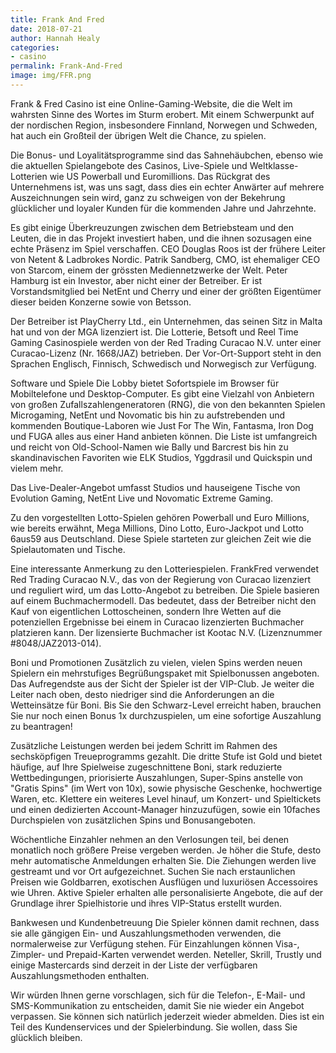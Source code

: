 ```yaml
---
title: Frank And Fred
date: 2018-07-21
author: Hannah Healy
categories:
- casino
permalink: Frank-And-Fred
image: img/FFR.png
---
```


Frank & Fred Casino ist eine Online-Gaming-Website, die die Welt im wahrsten Sinne des Wortes im Sturm erobert. Mit einem Schwerpunkt auf der nordischen Region, insbesondere Finnland, Norwegen und Schweden, hat auch ein Großteil der übrigen Welt die Chance, zu spielen.

Die Bonus- und Loyalitätsprogramme sind das Sahnehäubchen, ebenso wie die aktuellen Spielangebote des Casinos, Live-Spiele und Weltklasse-Lotterien wie US Powerball und Euromillions. Das Rückgrat des Unternehmens ist, was uns sagt, dass dies ein echter Anwärter auf mehrere Auszeichnungen sein wird, ganz zu schweigen von der Bekehrung glücklicher und loyaler Kunden für die kommenden Jahre und Jahrzehnte.

Es gibt einige Überkreuzungen zwischen dem Betriebsteam und den Leuten, die in das Projekt investiert haben, und die ihnen sozusagen eine echte Präsenz im Spiel verschaffen. CEO Douglas Roos ist der frühere Leiter von Netent & Ladbrokes Nordic. Patrik Sandberg, CMO, ist ehemaliger CEO von Starcom, einem der grössten Mediennetzwerke der Welt. Peter Hamburg ist ein Investor, aber nicht einer der Betreiber. Er ist Vorstandsmitglied bei NetEnt und Cherry und einer der größten Eigentümer dieser beiden Konzerne sowie von Betsson.

Der Betreiber ist PlayCherry Ltd., ein Unternehmen, das seinen Sitz in Malta hat und von der MGA lizenziert ist. Die Lotterie, Betsoft und Reel Time Gaming Casinospiele werden von der Red Trading Curacao N.V. unter einer Curacao-Lizenz (Nr. 1668/JAZ) betrieben. Der Vor-Ort-Support steht in den Sprachen Englisch, Finnisch, Schwedisch und Norwegisch zur Verfügung.

Software und Spiele
Die Lobby bietet Sofortspiele im Browser für Mobiltelefone und Desktop-Computer. Es gibt eine Vielzahl von Anbietern von großen Zufallszahlengeneratoren (RNG), die von den bekannten Spielen Microgaming, NetEnt und Novomatic bis hin zu aufstrebenden und kommenden Boutique-Laboren wie Just For The Win, Fantasma, Iron Dog und FUGA alles aus einer Hand anbieten können. Die Liste ist umfangreich und reicht von Old-School-Namen wie Bally und Barcrest bis hin zu skandinavischen Favoriten wie ELK Studios, Yggdrasil und Quickspin und vielem mehr.

Das Live-Dealer-Angebot umfasst Studios und hauseigene Tische von Evolution Gaming, NetEnt Live und Novomatic Extreme Gaming.

Zu den vorgestellten Lotto-Spielen gehören Powerball und Euro Millions, wie bereits erwähnt, Mega Millions, Dino Lotto, Euro-Jackpot und Lotto 6aus59 aus Deutschland. Diese Spiele starteten zur gleichen Zeit wie die Spielautomaten und Tische.

Eine interessante Anmerkung zu den Lotteriespielen. FrankFred verwendet Red Trading Curacao N.V., das von der Regierung von Curacao lizenziert und reguliert wird, um das Lotto-Angebot zu betreiben. Die Spiele basieren auf einem Buchmachermodell. Das bedeutet, dass der Betreiber nicht den Kauf von eigentlichen Lottoscheinen, sondern Ihre Wetten auf die potenziellen Ergebnisse bei einem in Curacao lizenzierten Buchmacher platzieren kann. Der lizensierte Buchmacher ist Kootac N.V. (Lizenznummer #8048/JAZ2013-014).

Boni und Promotionen
Zusätzlich zu vielen, vielen Spins werden neuen Spielern ein mehrstufiges Begrüßungspaket mit Spielbonussen angeboten. Das Aufregendste aus der Sicht der Spieler ist der VIP-Club. Je weiter die Leiter nach oben, desto niedriger sind die Anforderungen an die Wetteinsätze für Boni. Bis Sie den Schwarz-Level erreicht haben, brauchen Sie nur noch einen Bonus 1x durchzuspielen, um eine sofortige Auszahlung zu beantragen!

Zusätzliche Leistungen werden bei jedem Schritt im Rahmen des sechsköpfigen Treueprogramms gezahlt. Die dritte Stufe ist Gold und bietet häufige, auf Ihre Spielweise zugeschnittene Boni, stark reduzierte Wettbedingungen, priorisierte Auszahlungen, Super-Spins anstelle von "Gratis Spins" (im Wert von 10x), sowie physische Geschenke, hochwertige Waren, etc. Klettere ein weiteres Level hinauf, um Konzert- und Spieltickets und einen dedizierten Account-Manager hinzuzufügen, sowie ein 10faches Durchspielen von zusätzlichen Spins und Bonusangeboten.

Wöchentliche Einzahler nehmen an den Verlosungen teil, bei denen monatlich noch größere Preise vergeben werden. Je höher die Stufe, desto mehr automatische Anmeldungen erhalten Sie. Die Ziehungen werden live gestreamt und vor Ort aufgezeichnet. Suchen Sie nach erstaunlichen Preisen wie Goldbarren, exotischen Ausflügen und luxuriösen Accessoires wie Uhren. Aktive Spieler erhalten alle personalisierte Angebote, die auf der Grundlage ihrer Spielhistorie und ihres VIP-Status erstellt wurden.

Bankwesen und Kundenbetreuung
Die Spieler können damit rechnen, dass sie alle gängigen Ein- und Auszahlungsmethoden verwenden, die normalerweise zur Verfügung stehen. Für Einzahlungen können Visa-, Zimpler- und Prepaid-Karten verwendet werden. Neteller, Skrill, Trustly und einige Mastercards sind derzeit in der Liste der verfügbaren Auszahlungsmethoden enthalten.

Wir würden Ihnen gerne vorschlagen, sich für die Telefon-, E-Mail- und SMS-Kommunikation zu entscheiden, damit Sie nie wieder ein Angebot verpassen. Sie können sich natürlich jederzeit wieder abmelden. Dies ist ein Teil des Kundenservices und der Spielerbindung. Sie wollen, dass Sie glücklich bleiben.
